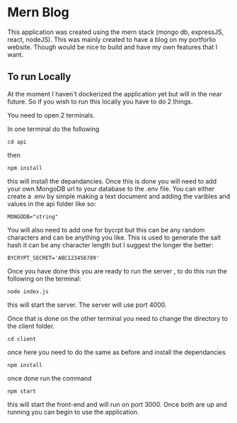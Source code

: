 # Mern Blog

This application was created using the mern stack (mongo db, expressJS, react, nodeJS). This was mainly created to have a blog on my portforlio website. Though would be nice to build and have my own features that I want. 

## To run Locally

At the moment I haven't dockerized the application yet but will in the near future. So if you wish to run this locally you have to do 2 things.

You need to open 2 terminals.

In one terminal do the following

```cd api```

then

```npm install```

this will install the depandancies. Once this is done you will need to add your own MongoDB url to your database to the .env file. You can either create a .env by simple making a text document and adding the varibles and values in the api folder like so:

```MONGODB="string"```

You will also need to add one for bycrpt but this can be any random characters and can be anything you like. This is used to generate the salt hash it can be any character length but I suggest the longer the better:

```BYCRYPT_SECRET='ABC123456789'```

Once you have done this you are ready to run the server , to do this run the following on the terminal:

```node index.js```

this will start the server. The server will use port 4000.

Once that is done on the other terminal you need to change the directory to the client folder.

```cd client```

once here you need to do the same as before and install the dependancies

```npm install```

once done run the command

```npm start```

this will start the front-end and will run on port 3000. Once both are up and running you can begin to use the application.

